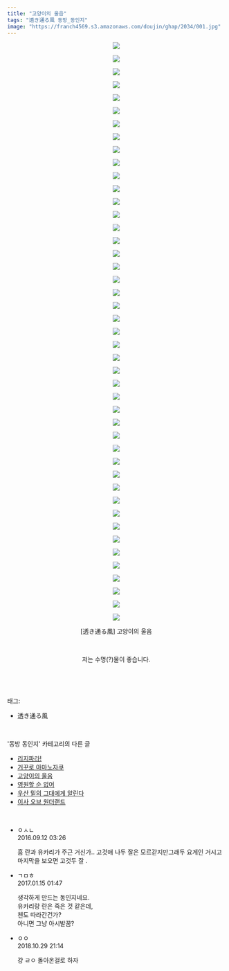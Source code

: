 ```yaml
---
title: "고양이의 울음"
tags: "透き通る風 동방_동인지"
image: "https://franch4569.s3.amazonaws.com/doujin/ghap/2034/001.jpg"
---
```

<div class="article">
<p style="text-align: center; clear: none; float: none;"><img src="{{ site.imgserver2 }}/ghap/2034/001.jpg"/></p>
<p style="text-align: center; clear: none; float: none;"><img src="{{ site.imgserver2 }}/ghap/2034/002.jpg"/></p>
<p style="text-align: center; clear: none; float: none;"><img src="{{ site.imgserver2 }}/ghap/2034/003.jpg"/></p>
<p style="text-align: center; clear: none; float: none;"><img src="{{ site.imgserver2 }}/ghap/2034/004.jpg"/></p>
<p style="text-align: center; clear: none; float: none;"><img src="{{ site.imgserver2 }}/ghap/2034/005.jpg"/></p>
<p style="text-align: center; clear: none; float: none;"><img src="{{ site.imgserver2 }}/ghap/2034/006.jpg"/></p>
<p style="text-align: center; clear: none; float: none;"><img src="{{ site.imgserver2 }}/ghap/2034/007.jpg"/></p>
<p style="text-align: center; clear: none; float: none;"><img src="{{ site.imgserver2 }}/ghap/2034/008.jpg"/></p>
<p style="text-align: center; clear: none; float: none;"><img src="{{ site.imgserver2 }}/ghap/2034/009.jpg"/></p>
<p style="text-align: center; clear: none; float: none;"><img src="{{ site.imgserver2 }}/ghap/2034/010.jpg"/></p>
<p style="text-align: center; clear: none; float: none;"><img src="{{ site.imgserver2 }}/ghap/2034/011.jpg"/></p>
<p style="text-align: center; clear: none; float: none;"><img src="{{ site.imgserver2 }}/ghap/2034/012.jpg"/></p>
<p style="text-align: center; clear: none; float: none;"><img src="{{ site.imgserver2 }}/ghap/2034/013.jpg"/></p>
<p style="text-align: center; clear: none; float: none;"><img src="{{ site.imgserver2 }}/ghap/2034/014.jpg"/></p>
<p style="text-align: center; clear: none; float: none;"><img src="{{ site.imgserver2 }}/ghap/2034/015.jpg"/></p>
<p style="text-align: center; clear: none; float: none;"><img src="{{ site.imgserver2 }}/ghap/2034/016.jpg"/></p>
<p style="text-align: center; clear: none; float: none;"><img src="{{ site.imgserver2 }}/ghap/2034/017.jpg"/></p>
<p style="text-align: center; clear: none; float: none;"><img src="{{ site.imgserver2 }}/ghap/2034/018.jpg"/></p>
<p style="text-align: center; clear: none; float: none;"><img src="{{ site.imgserver2 }}/ghap/2034/019.jpg"/></p>
<p style="text-align: center; clear: none; float: none;"><img src="{{ site.imgserver2 }}/ghap/2034/020.jpg"/></p>
<p style="text-align: center; clear: none; float: none;"><img src="{{ site.imgserver2 }}/ghap/2034/021.jpg"/></p>
<p style="text-align: center; clear: none; float: none;"><img src="{{ site.imgserver2 }}/ghap/2034/022.jpg"/></p>
<p style="text-align: center; clear: none; float: none;"><img src="{{ site.imgserver2 }}/ghap/2034/023.jpg"/></p>
<p style="text-align: center; clear: none; float: none;"><img src="{{ site.imgserver2 }}/ghap/2034/024.jpg"/></p>
<p style="text-align: center; clear: none; float: none;"><img src="{{ site.imgserver2 }}/ghap/2034/025.jpg"/></p>
<p style="text-align: center; clear: none; float: none;"><img src="{{ site.imgserver2 }}/ghap/2034/026.jpg"/></p>
<p style="text-align: center; clear: none; float: none;"><img src="{{ site.imgserver2 }}/ghap/2034/027.jpg"/></p>
<p style="text-align: center; clear: none; float: none;"><img src="{{ site.imgserver2 }}/ghap/2034/028.jpg"/></p>
<p style="text-align: center; clear: none; float: none;"><img src="{{ site.imgserver2 }}/ghap/2034/029.jpg"/></p>
<p style="text-align: center; clear: none; float: none;"><img src="{{ site.imgserver2 }}/ghap/2034/030.jpg"/></p>
<p style="text-align: center; clear: none; float: none;"><img src="{{ site.imgserver2 }}/ghap/2034/031.jpg"/></p>
<p style="text-align: center; clear: none; float: none;"><img src="{{ site.imgserver2 }}/ghap/2034/032.jpg"/></p>
<p style="text-align: center; clear: none; float: none;"><img src="{{ site.imgserver2 }}/ghap/2034/033.jpg"/></p>
<p style="text-align: center; clear: none; float: none;"><img src="{{ site.imgserver2 }}/ghap/2034/034.jpg"/></p>
<p style="text-align: center; clear: none; float: none;"><img src="{{ site.imgserver2 }}/ghap/2034/035.jpg"/></p>
<p style="text-align: center; clear: none; float: none;"><img src="{{ site.imgserver2 }}/ghap/2034/036.jpg"/></p>
<p style="text-align: center; clear: none; float: none;"><img src="{{ site.imgserver2 }}/ghap/2034/037.jpg"/></p>
<p style="text-align: center; clear: none; float: none;"><img src="{{ site.imgserver2 }}/ghap/2034/038.jpg"/></p>
<p style="text-align: center; clear: none; float: none;"><img src="{{ site.imgserver2 }}/ghap/2034/039.jpg"/></p>
<p style="text-align: center; clear: none; float: none;"><img src="{{ site.imgserver2 }}/ghap/2034/040.jpg"/></p>
<p style="text-align: center; clear: none; float: none;"><img src="{{ site.imgserver2 }}/ghap/2034/041.jpg"/></p>
<p style="text-align: center; clear: none; float: none;"><img src="{{ site.imgserver2 }}/ghap/2034/042.jpg"/></p>
<p style="text-align: center; clear: none; float: none;"><img src="{{ site.imgserver2 }}/ghap/2034/043.jpg"/></p>
<p style="text-align: center; clear: none; float: none;"><img src="{{ site.imgserver2 }}/ghap/2034/044.jpg"/></p>
<p style="text-align: center; clear: none; float: none;"><img src="{{ site.imgserver2 }}/ghap/2034/045.jpg"/></p>
<p style="text-align: center; clear: none; float: none;">[透き通る風] 고양이의 울음</p>
<p style="text-align: center; clear: none; float: none;"><br/></p>
<p style="text-align: center; clear: none; float: none;">저는 수명(?)물이 좋습니다.</p>
<p><br/></p>
</div><br/>
<div class="tagTrail">
<p>태그: </p>
<ul>
<li>透き通る風</li>
</ul>
</div><br/>
<div class="another">
<p>'동방 동인지' 카테고리의 다른 글</p>
<ul>
<li><a href="/ghap_2037">리지파라!</a></li>
<li><a href="/ghap_2036">거꾸로 아마노자쿠</a></li>
<li><a href="/ghap_2034">고양이의 울음</a></li>
<li><a href="/ghap_2033">영원할 순 없어</a></li>
<li><a href="/ghap_2032">우산 밑의 그대에게 알린다</a></li>
<li><a href="/ghap_2031">이사 오브 원더랜드</a></li>
</ul>
</div><br/>
<div class="cb_module cb_fluid">
<div class="cb_wrt cb_profile">
<div class="comment">
<ul>
<li class="cb_thumb_off" id="comment14804079">
<div class="cb_comment_area">
<div class="cb_info_area">
<div class="cb_section">
<span class="cb_nick_name">ㅇㅅㄴ</span>
</div>
<div class="cb_section">
<span class="cb_date">2016.09.12 03:26 </span>
</div>
</div>
<div class="cb_dsc_comment">
<p class="cb_dsc">
											흠 란과 유카리가 주근 거신가.. 고것애 나두 잘은 모르갇지만그래두 요게인 거시고 마지막을 보오면 고것두 잘 .
										</p>
</div>
</div></li>
<li class="cb_thumb_off" id="comment14892087">
<div class="cb_comment_area">
<div class="cb_info_area">
<div class="cb_section">
<span class="cb_nick_name">ㄱㅁㅎ</span>
</div>
<div class="cb_section">
<span class="cb_date">2017.01.15 01:47 </span>
</div>
</div>
<div class="cb_dsc_comment">
<p class="cb_dsc">
											생각하게 만드는 동인지네요.<br/>
유카리랑 란은 죽은 것 같은데,<br/>
첸도 따라간건가?<br/>
아니면 그냥 아시발꿈?
										</p>
</div>
</div></li>
<li class="cb_thumb_off" id="comment15364604">
<div class="cb_comment_area">
<div class="cb_info_area">
<div class="cb_section">
<span class="cb_nick_name">ㅇㅇ</span>
</div>
<div class="cb_section">
<span class="cb_date">2018.10.29 21:14 </span>
</div>
</div>
<div class="cb_dsc_comment">
<p class="cb_dsc">
											걍 ㄹㅇ 돌아온걸로 하자
										</p>
</div>
</div></li>
</ul>
</div>
</div><!-- commentList close -->
</div><br/>
